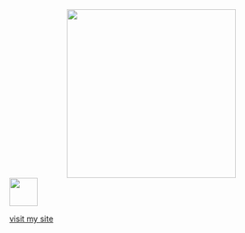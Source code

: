 <div id="header" align="center">
  <img src="https://media.giphy.com/media/qgQUggAC3Pfv687qPC/giphy.gif" width="300"/>
</div>
<a href='https://khanmag.github.io/KhanApp'>
  <img src="https://images.wallpapersden.com/image/download/mob-psycho-100-cool-digital-art_bGxlbGWUmZqaraWkpJRnZWltrWdlaW0.jpg" width='50'>
  <p>visit my site</p>
</a>

<!--
**Khanmag/Khanmag** is a ✨ _special_ ✨ repository because its `README.md` (this file) appears on your GitHub profile.

Here are some ideas to get you started:

- 🔭 I’m currently working on ...
- 🌱 I’m currently learning ...
- 👯 I’m looking to collaborate on ...
- 🤔 I’m looking for help with ...
- 💬 Ask me about ...
- 📫 How to reach me: ...
- 😄 Pronouns: ...
- ⚡ Fun fact: ...
-->
